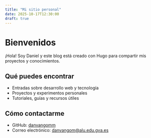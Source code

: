 ```yaml
---
title: "Mi sitio personal"
date: 2025-10-17T12:30:00
draft: true
---
```


# Bienvenidos

¡Hola! Soy Daniel y este blog está creado con Hugo para compartir mis proyectos y conocimientos.

## Qué puedes encontrar

- Entradas sobre desarrollo web y tecnología
- Proyectos y experimentos personales
- Tutoriales, guías y recursos útiles

## Cómo contactarme

- GitHub: [danvangomm](https://github.com/danvangomm)
- Correo electrónico: danvangom@alu.edu.gva.es

